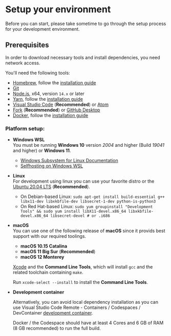 # Setup your environment

Before you can start, please take sometime to go through the setup process for your development environment.

## Prerequisites

In order to download necessary tools and install dependencies, you need network access.

You'll need the following tools:

- [Homebrew](https://brew.sh/), follow the [installation guide](https://brew.sh/#install)
- [Git](https://git-scm.com/)
- [Node.js](https://nodejs.org/en/), x64, version `14.x` or later
- [Yarn](https://yarnpkg.com/), follow the [installation guide](https://yarnpkg.com/en/docs/install)
- [Visual Studio Code](https://code.visualstudio.com/) (**Recommended**) or [Atom](https://atom.io/)
- [Fork](https://git-fork.com/) (**Recommended**) or [GitHub Desktop](https://desktop.github.com/)
- [Docker](https://www.docker.com/), follow the [installation guide](https://docs.docker.com/get-docker/)


### Platform setup:

- **Windows WSL**  
    You must be running **Windows 10** version *2004* and higher (Build *19041* and higher) or **Windows 11**.  

    - [Windows Subsystem for Linux Documentation](https://docs.microsoft.com/en-us/windows/wsl/)
    - [Selfhosting on Windows WSL](https://github.com/microsoft/vscode/wiki/Selfhosting-on-Windows-WSL)

- **Linux**  
    For development using linux you can use your favorite distro or the [Ubuntu 20.04 LTS](https://ubuntu.com/) (**Recommended**).

    - On Debian-based Linux: `sudo apt-get install build-essential g++ libx11-dev libxkbfile-dev libsecret-1-dev python-is-python3`
    - On Red Hat-based Linux: `sudo yum groupinstall "Development Tools" && sudo yum install libX11-devel.x86_64 libxkbfile-devel.x86_64 libsecret-devel # or .i686`

- **macOS**  
    You can use one of the following release of **macOS** since it provids best support with our required toolings.

    - **macOS 10.15 Catalina**
    - **macOS 11 Big Sur** (**Recommended**)
    - **macOS 12 Monterey**

    [Xcode](https://developer.apple.com/xcode/downloads/) and the **Command Line Tools**, which will install `gcc` and the related toolchain containing `make`.
    
    Run `xcode-select --install` to install the **Command Line Tools**.

- **Development container**

    Alternatively, you can avoid local dependency installation as you can use Visual Studio Code Remote - Containers / Codespaces / DevContainer [development container](https://code.visualstudio.com/docs/remote/containers).

    Docker / the Codespace should have at least 4 Cores and 6 GB of RAM (8 GB recommended) to run the full build.
